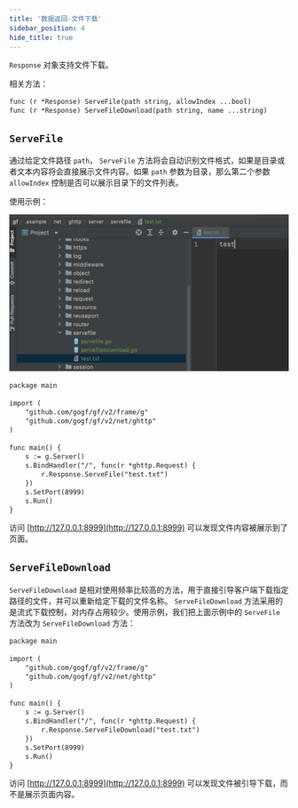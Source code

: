 ```yaml
---
title: '数据返回-文件下载'
sidebar_position: 4
hide_title: true
---
```


`Response` 对象支持文件下载。

相关方法：

```
func (r *Response) ServeFile(path string, allowIndex ...bool)
func (r *Response) ServeFileDownload(path string, name ...string)
```

## `ServeFile`

通过给定文件路径 `path`， `ServeFile` 方法将会自动识别文件格式，如果是目录或者文本内容将会直接展示文件内容。如果 `path` 参数为目录，那么第二个参数 `allowIndex` 控制是否可以展示目录下的文件列表。

使用示例：

![](/markdown/f1c20333248a1c63111e90883ed38c49.png)

```
package main

import (
	"github.com/gogf/gf/v2/frame/g"
	"github.com/gogf/gf/v2/net/ghttp"
)

func main() {
	s := g.Server()
	s.BindHandler("/", func(r *ghttp.Request) {
		r.Response.ServeFile("test.txt")
	})
	s.SetPort(8999)
	s.Run()
}
```

访问 [http://127.0.0.1:8999](http://127.0.0.1:8999) 可以发现文件内容被展示到了页面。

## `ServeFileDownload`

`ServeFileDownload` 是相对使用频率比较高的方法，用于直接引导客户端下载指定路径的文件，并可以重新给定下载的文件名称。 `ServeFileDownload` 方法采用的是流式下载控制，对内存占用较少。使用示例，我们把上面示例中的 `ServeFile` 方法改为 `ServeFileDownload` 方法：

```
package main

import (
	"github.com/gogf/gf/v2/frame/g"
	"github.com/gogf/gf/v2/net/ghttp"
)

func main() {
	s := g.Server()
	s.BindHandler("/", func(r *ghttp.Request) {
		r.Response.ServeFileDownload("test.txt")
	})
	s.SetPort(8999)
	s.Run()
}
```

访问 [http://127.0.0.1:8999](http://127.0.0.1:8999) 可以发现文件被引导下载，而不是展示页面内容。